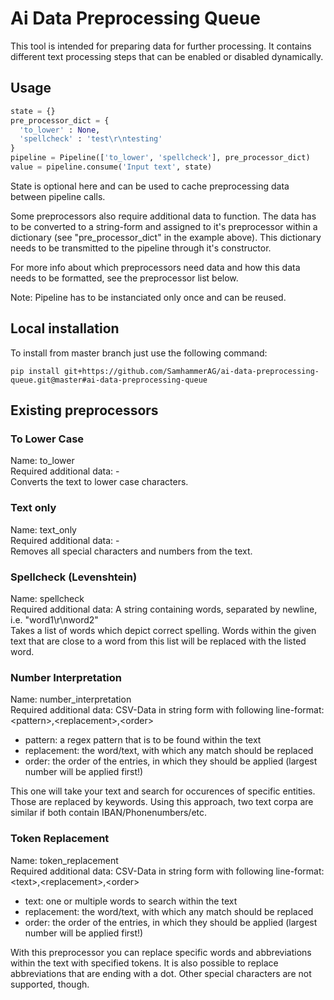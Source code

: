 # Ai Data Preprocessing Queue

This tool is intended for preparing data for further processing.
It contains different text processing steps that can be enabled or disabled dynamically.

## Usage
```python
state = {}
pre_processor_dict = {
  'to_lower' : None,
  'spellcheck' : 'test\r\ntesting'
}
pipeline = Pipeline(['to_lower', 'spellcheck'], pre_processor_dict)
value = pipeline.consume('Input text', state)
```
State is optional here and can be used to cache preprocessing data between pipeline calls.

Some preprocessors also require additional data to function. The data has to be converted to a string-form and assigned to it's preprocessor within a dictionary (see "pre_processor_dict" in the example above).
This dictionary needs to be transmitted to the pipeline through it's constructor.

For more info about which preprocessors need data and how this data needs to be formatted, see the preprocessor list below.

Note: Pipeline has to be instanciated only once and can be reused.

## Local installation

To install from master branch just use the following command:
```
pip install git+https://github.com/SamhammerAG/ai-data-preprocessing-queue.git@master#ai-data-preprocessing-queue
```

## Existing preprocessors

### To Lower Case
Name: to_lower  
Required additional data: -  
Converts the text to lower case characters.

### Text only
Name: text_only  
Required additional data: -  
Removes all special characters and numbers from the text.

### Spellcheck (Levenshtein)
Name: spellcheck  
Required additional data: A string containing words, separated by newline, i.e. "word1\r\nword2"  
Takes a list of words which depict correct spelling. Words within the given text that are close to a word from this list will be replaced with the listed word.

### Number Interpretation
Name: number_interpretation  
Required additional data: CSV-Data in string form with following line-format: &lt;pattern&gt;,&lt;replacement&gt;,&lt;order&gt;
  - pattern: a regex pattern that is to be found within the text
  - replacement: the word/text, with which any match should be replaced
  - order: the order of the entries, in which they should be applied (largest number will be applied first!)

This one will take your text and search for occurences of specific entities. Those are replaced by keywords. Using this approach, two text corpa are similar if both contain IBAN/Phonenumbers/etc.

### Token Replacement
Name: token_replacement  
Required additional data: CSV-Data in string form with following line-format: &lt;text&gt;,&lt;replacement&gt;,&lt;order&gt;
  - text: one or multiple words to search within the text
  - replacement: the word/text, with which any match should be replaced
  - order: the order of the entries, in which they should be applied (largest number will be applied first!)

With this preprocessor you can replace specific words and abbreviations within the text with specified tokens.
It is also possible to replace abbreviations that are ending with a dot. Other special characters are not supported, though.
